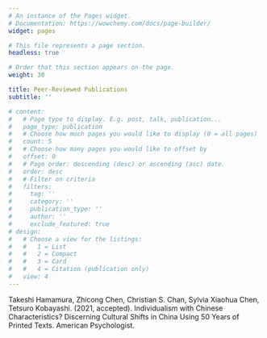 ```yaml
---
# An instance of the Pages widget.
# Documentation: https://wowchemy.com/docs/page-builder/
widget: pages

# This file represents a page section.
headless: true

# Order that this section appears on the page.
weight: 30

title: Peer-Reviewed Publications
subtitle: ''

# content:
#   # Page type to display. E.g. post, talk, publication...
#   page_type: publication
#   # Choose how much pages you would like to display (0 = all pages)
#   count: 5
#   # Choose how many pages you would like to offset by
#   offset: 0
#   # Page order: descending (desc) or ascending (asc) date.
#   order: desc
#   # Filter on criteria
#   filters:
#     tag: ''
#     category: ''
#     publication_type: ''
#     author: ''
#     exclude_featured: true
# design:
#   # Choose a view for the listings:
#   #   1 = List
#   #   2 = Compact
#   #   3 = Card
#   #   4 = Citation (publication only)
#   view: 4
---
```


<!-- {{% callout note %}}
Quickly discover relevant content by [filtering publications](./publication/).
{{% /callout %}} -->

Takeshi Hamamura, Zhicong Chen, Christian S. Chan, Sylvia Xiaohua Chen, Tetsuro Kobayashi. (2021, accepted). Individualism with Chinese Characteristics? Discerning Cultural Shifts in China Using 50 Years of Printed Texts. American Psychologist.

